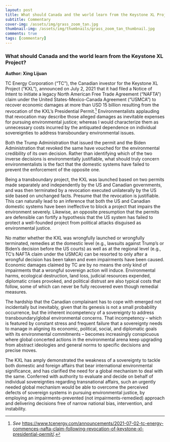 ```yaml
---
layout: post
title: What should Canada and the world learn from the Keystone XL Project?
subtitle: Commentary
cover-img: /assets/img/grass_zoom_tan.jpg
thumbnail-img: /assets/img/thumbnails/grass_zoom_tan_thumbnail.jpg
comments: true
tags: [commentary]
---
```


### What should Canada and the world learn from the Keystone XL Project?
**Author: Xing Lijuan**

TC Energy Corporation (“TC”), the Canadian investor for the Keystone XL Project (“KXL”), announced on July 2, 2021 that it had filed a Notice of Intent to initiate a legacy North American Free Trade Agreement (“NAFTA”) claim under the United States-Mexico-Canada Agreement (“USMCA”) to recover economic damages at more than USD 15 billion resulting from the revocation of the KXL’s Presidential Permit.[^1] Environmentalists applauding that revocation may describe those alleged damages as inevitable expenses for pursuing environmental justice; whereas I would characterize them as unnecessary costs incurred by the antiquated dependence on individual sovereignties to address transboundary environmental issues. 

Both the Trump Administration that issued the permit and the Biden Administration that revoked the same have vouched for the environmental credibility of its own decision. Rather than identifying which of the two inverse decisions is environmentally justifiable, what should truly concern environmentalists is the fact that the domestic systems have failed to prevent the enforcement of the opposite one. 

Being a transboundary project, the KXL was launched based on two permits made separately and independently by the US and Canadian governments, and was then terminated by a revocation executed unilaterally by the US side based on unchanged facts. Presume that the revocation is justifiable. This can naturally lead to an inference that both the US and Canadian domestic systems have been ineffective to block a project that impairs the environment severely. Likewise, an opposite presumption that the permits are defensible can fortify a hypothesis that the US system has failed to protect a well-founded project from political attacks disguised as environmental justice. 

No matter whether the KXL was wrongfully launched or wrongfully terminated, remedies at the domestic level (e.g., lawsuits against Trump’s or Biden’s decision before the US courts) as well as at the regional level (e.g., TC’s NAFTA claim under the USMCA) can be resorted to only after a wrongful decision has been taken and even impairments have been caused. Economic damages claimed by TC are by no means the only kind of impairments that a wrongful sovereign action will induce. Environmental harms, ecological destruction, land loss, judicial resources expended, diplomatic crises provoked, and political distrust are also typical costs that follow, some of which can never be fully recovered even though remedial measures. 

The hardship that the Canadian complainant has to cope with emerged not incidentally but inevitably, given that its genesis is not a small probability occurrence, but the inherent incompetency of a sovereignty to address transboundary/global environmental concerns.  That incompetency – which is featured by constant stress and frequent failure that a sovereignty needs to manage in aligning its economic, political, social, and diplomatic goals with its environmental commitments – becomes increasingly conspicuous where global concerted actions in the environmental arena keep upgrading from abstract ideologies and general norms to specific decisions and precise moves. 

The KXL has amply demonstrated the weakness of a sovereignty to tackle both domestic and foreign affairs that bear international environmental significance, and has clarified the need for a global mechanism to deal with the same. Conferred with authority to evaluate and decide on behalf of individual sovereignties regarding transnational affairs, such an urgently needed global mechanism would be able to overcome the perceived defects of sovereign systems in pursuing environmental justice, by employing an impairments-prevented (not impairments-remedied) approach and delivering decisions free of narrow national bias, intervention, and instability. 

[^1]: *See* https://www.tcenergy.com/announcements/2021-07-02-tc-energy-commences-nafta-claim-following-revocation-of-keystone-xl-presidential-permit/.
